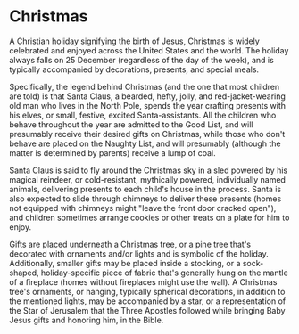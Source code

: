 # Christmas

A Christian holiday signifying the birth of Jesus, Christmas is widely celebrated and enjoyed across the United States and the world. The holiday always falls on 25 December (regardless of the day of the week), and is typically accompanied by decorations, presents, and special meals.

Specifically, the legend behind Christmas (and the one that most children are told) is that Santa Claus, a bearded, hefty, jolly, and red-jacket-wearing old man who lives in the North Pole, spends the year crafting presents with his elves, or small, festive, excited Santa-assistants. All the children who behave throughout the year are admitted to the Good List, and will presumably receive their desired gifts on Christmas, while those who don't behave are placed on the Naughty List, and will presumably (although the matter is determined by parents) receive a lump of coal.

Santa Claus is said to fly around the Christmas sky in a sled powered by his magical reindeer, or cold-resistant, mythically powered, individually named animals, delivering presents to each child's house in the process. Santa is also expected to slide through chimneys to deliver these presents (homes not equipped with chimneys might "leave the front door cracked open"), and children sometimes arrange cookies or other treats on a plate for him to enjoy.

Gifts are placed underneath a Christmas tree, or a pine tree that's decorated with ornaments and/or lights and is symbolic of the holiday. Additionally, smaller gifts may be placed inside a stocking, or a sock-shaped, holiday-specific piece of fabric that's generally hung on the mantle of a fireplace (homes without fireplaces might use the wall). A Christmas tree's ornaments, or hanging, typically spherical decorations, in addition to the mentioned lights, may be accompanied by a star, or a representation of the Star of Jerusalem that the Three Apostles followed while bringing Baby Jesus gifts and honoring him, in the Bible.
